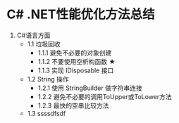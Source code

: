 # C# .NET性能优化方法总结

 1. C#语言方面
    - 1.1  垃圾回收
        - 1.1.1  避免不必要的对象创建
        - 1.1.2  不要使用空析构函数  ★
        - 1.1.3  实现  IDisposable  接口
    - 1.2 String  操作
        - 1.2.1  使用  StringBuilder  做字符串连接
        - 1.2.2  避免不必要的调用ToUpper或ToLower方法
        - 1.2.3  最快的空串比较方法
    - 1.3 ssssdfsdf




